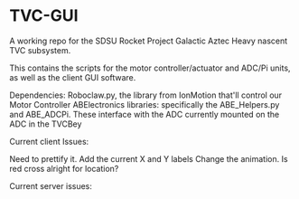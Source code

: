 # TVC-GUI
A working repo for the SDSU Rocket Project Galactic Aztec Heavy nascent TVC subsystem.

This contains the scripts for the motor controller/actuator and ADC/Pi units, as well as the client GUI software. 

Dependencies: 
Roboclaw.py, the library from IonMotion that'll control our Motor Controller
ABElectronics libraries: specifically the ABE_Helpers.py and ABE_ADCPi. These interface with the ADC currently mounted on the ADC in the TVCBey

Current client Issues:

Need to prettify it.
Add the current X and Y labels
Change the animation. Is red cross alright for location?

Current server issues: 

 
  
